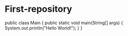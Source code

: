 # First-repository
public class Main {
    public static void main(String[] args) {
        System.out.println("Hello World!");
    }
}
